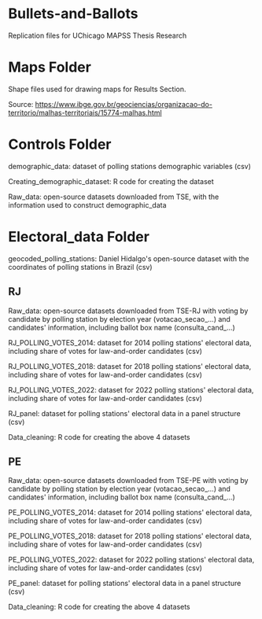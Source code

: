 # Bullets-and-Ballots
Replication files for UChicago MAPSS Thesis Research

# Maps Folder 
Shape files used for drawing maps for Results Section. 

Source: https://www.ibge.gov.br/geociencias/organizacao-do-territorio/malhas-territoriais/15774-malhas.html

# Controls Folder
demographic_data: dataset of polling stations demographic variables (csv)

Creating_demographic_dataset: R code for creating the dataset 

Raw_data: open-source datasets downloaded from TSE, with the information used to construct demographic_data 

# Electoral_data Folder 
geocoded_polling_stations: Daniel Hidalgo's open-source dataset with the coordinates of polling stations in Brazil (csv) 

## RJ 
Raw_data: open-source datasets downloaded from TSE-RJ with voting by candidate by polling station by election year (votacao_secao_...) and candidates' information, including ballot box name (consulta_cand_...)

RJ_POLLING_VOTES_2014: dataset for 2014 polling stations' electoral data, including share of votes for law-and-order candidates (csv)

RJ_POLLING_VOTES_2018: dataset for 2018 polling stations' electoral data, including share of votes for law-and-order candidates (csv)

RJ_POLLING_VOTES_2022: dataset for 2022 polling stations' electoral data, including share of votes for law-and-order candidates (csv)

RJ_panel: dataset for polling stations' electoral data in a panel structure (csv)

Data_cleaning: R code for creating the above 4 datasets

## PE 
Raw_data: open-source datasets downloaded from TSE-PE with voting by candidate by polling station by election year (votacao_secao_...) and candidates' information, including ballot box name (consulta_cand_...)

PE_POLLING_VOTES_2014: dataset for 2014 polling stations' electoral data, including share of votes for law-and-order candidates (csv)

PE_POLLING_VOTES_2018: dataset for 2018 polling stations' electoral data, including share of votes for law-and-order candidates (csv)

PE_POLLING_VOTES_2022: dataset for 2022 polling stations' electoral data, including share of votes for law-and-order candidates (csv)

PE_panel: dataset for polling stations' electoral data in a panel structure (csv)

Data_cleaning: R code for creating the above 4 datasets
